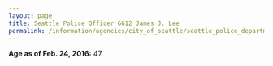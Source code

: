 ```yaml
---
layout: page
title: Seattle Police Officer 6612 James J. Lee
permalink: /information/agencies/city_of_seattle/seattle_police_department/copbook/6612/
---
```


**Age as of Feb. 24, 2016:** 47
